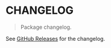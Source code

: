 # CHANGELOG

> Package changelog.

See [GitHub Releases](https://github.com/stdlib-js/ndarray-next-dtype/releases) for the changelog.